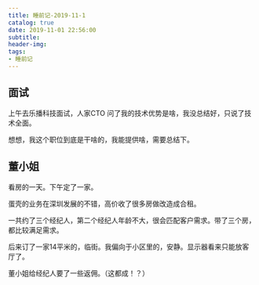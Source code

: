 ```yaml
---
title: 睡前记-2019-11-1
catalog: true
date: 2019-11-01 22:56:00
subtitle:
header-img:
tags:
- 睡前记
---
```


## 面试

上午去乐播科技面试，人家CTO 问了我的技术优势是啥，我没总结好，只说了技术全面。

想想，我这个职位到底是干啥的，我能提供啥，需要总结下。


## 董小姐 

看房的一天。下午定了一家。

蛋壳的业务在深圳发展的不错，高价收了很多房做改造成合租。

一共约了三个经纪人，第二个经纪人年龄不大，很会匹配客户需求。带了三个房，都比较满足需求。

后来订了一家14平米的，临街。我偏向于小区里的，安静。显示器看来只能放客厅了。

董小姐给经纪人要了一些返佣。（这都成！？）




